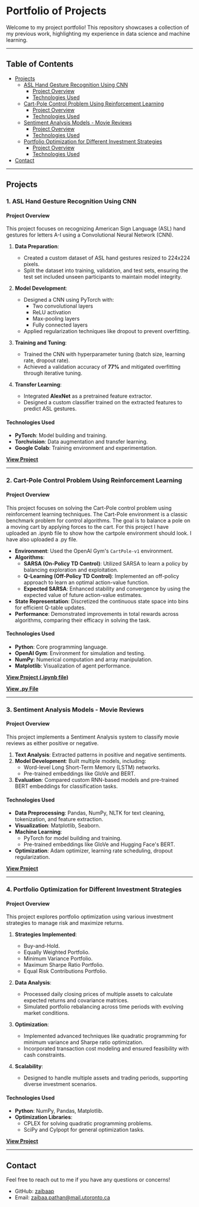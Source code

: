 # Portfolio of Projects  

Welcome to my project portfolio! This repository showcases a collection of my previous work, highlighting my experience in data science and machine learning.  

---

## Table of Contents  
- [Projects](#projects)  
  - [ASL Hand Gesture Recognition Using CNN](#1-asl-hand-gesture-recognition-using-cnn)  
    - [Project Overview](#project-overview-1)  
    - [Technologies Used](#technologies-used-1)  
  - [Cart-Pole Control Problem Using Reinforcement Learning](#2-cart-pole-control-problem-using-reinforcement-learning)  
    - [Project Overview](#project-overview-2)  
    - [Technologies Used](#technologies-used-2)  
  - [Sentiment Analysis Models - Movie Reviews](#3-sentiment-analysis-models---movie-reviews)  
    - [Project Overview](#project-overview-3)  
    - [Technologies Used](#technologies-used-3)  
  - [Portfolio Optimization for Different Investment Strategies](#4-portfolio-optimization-for-different-investment-strategies)  
    - [Project Overview](#project-overview-4)  
    - [Technologies Used](#technologies-used-4)  
- [Contact](#contact)  

---

## Projects  

### 1. ASL Hand Gesture Recognition Using CNN  

#### Project Overview  
This project focuses on recognizing American Sign Language (ASL) hand gestures for letters A-I using a Convolutional Neural Network (CNN).  

1. **Data Preparation**:  
   - Created a custom dataset of ASL hand gestures resized to 224x224 pixels.  
   - Split the dataset into training, validation, and test sets, ensuring the test set included unseen participants to maintain model integrity.  

2. **Model Development**:  
   - Designed a CNN using PyTorch with:  
     - Two convolutional layers  
     - ReLU activation  
     - Max-pooling layers  
     - Fully connected layers  
   - Applied regularization techniques like dropout to prevent overfitting.  

3. **Training and Tuning**:  
   - Trained the CNN with hyperparameter tuning (batch size, learning rate, dropout rate).  
   - Achieved a validation accuracy of **77%** and mitigated overfitting through iterative tuning.  

4. **Transfer Learning**:  
   - Integrated **AlexNet** as a pretrained feature extractor.  
   - Designed a custom classifier trained on the extracted features to predict ASL gestures.  

#### Technologies Used  
- **PyTorch**: Model building and training.  
- **Torchvision**: Data augmentation and transfer learning.  
- **Google Colab**: Training environment and experimentation.  

[**View Project**](https://github.com/zaibaap/Portfolio/blob/5b9ddeb20ae567941858f16887fa1c978811e877/asl_hand_gesture_recognition_using_cnn.py)  

---

### 2. Cart-Pole Control Problem Using Reinforcement Learning  

#### Project Overview  
This project focuses on solving the Cart-Pole control problem using reinforcement learning techniques. The Cart-Pole environment is a classic benchmark problem for control algorithms. The goal is to balance a pole on a moving cart by applying forces to the cart. For this project I have uploaded an .ipynb file to show how the cartpole environment should look. I have also uploaded a .py file.  

- **Environment**: Used the OpenAI Gym's `CartPole-v1` environment.  
- **Algorithms**:  
  - **SARSA (On-Policy TD Control)**: Utilized SARSA to learn a policy by balancing exploration and exploitation.  
  - **Q-Learning (Off-Policy TD Control)**: Implemented an off-policy approach to learn an optimal action-value function.  
  - **Expected SARSA**: Enhanced stability and convergence by using the expected value of future action-value estimates.  
- **State Representation**: Discretized the continuous state space into bins for efficient Q-table updates.  
- **Performance**: Demonstrated improvements in total rewards across algorithms, comparing their efficacy in solving the task.  

#### Technologies Used  
- **Python**: Core programming language.  
- **OpenAI Gym**: Environment for simulation and testing.  
- **NumPy**: Numerical computation and array manipulation.  
- **Matplotlib**: Visualization of agent performance.  

[**View Project (.ipynb file)**](https://github.com/zaibaap/Portfolio/blob/5b9ddeb20ae567941858f16887fa1c978811e877/Cartpole_Control_Problem_Reinforcement_Learning.ipynb)

[**View .py File**](https://github.com/zaibaap/Portfolio/blob/a4058c143567884ecd91750d0f6940d44cbde438/Cartpole_Control_Problem_RL.py)

---

### 3. Sentiment Analysis Models - Movie Reviews  

#### Project Overview  
This project implements a Sentiment Analysis system to classify movie reviews as either positive or negative.  

1. **Text Analysis**: Extracted patterns in positive and negative sentiments.  
2. **Model Development**: Built multiple models, including:  
   - Word-level Long Short-Term Memory (LSTM) networks.  
   - Pre-trained embeddings like GloVe and BERT.  
3. **Evaluation**: Compared custom RNN-based models and pre-trained BERT embeddings for classification tasks.  

#### Technologies Used  
- **Data Preprocessing**: Pandas, NumPy, NLTK for text cleaning, tokenization, and feature extraction.  
- **Visualization**: Matplotlib, Seaborn.  
- **Machine Learning**:  
  - PyTorch for model building and training.  
  - Pre-trained embeddings like GloVe and Hugging Face's BERT.  
- **Optimization**: Adam optimizer, learning rate scheduling, dropout regularization.  

[**View Project**](https://github.com/zaibaap/Portfolio/blob/5b9ddeb20ae567941858f16887fa1c978811e877/Sentiment_Analysis_Movie_Reviews_.py)  

---

### 4. Portfolio Optimization for Different Investment Strategies  

#### Project Overview  
This project explores portfolio optimization using various investment strategies to manage risk and maximize returns.  

1. **Strategies Implemented**:  
   - Buy-and-Hold.  
   - Equally Weighted Portfolio.  
   - Minimum Variance Portfolio.  
   - Maximum Sharpe Ratio Portfolio.  
   - Equal Risk Contributions Portfolio.  

2. **Data Analysis**:  
   - Processed daily closing prices of multiple assets to calculate expected returns and covariance matrices.  
   - Simulated portfolio rebalancing across time periods with evolving market conditions.  

3. **Optimization**:  
   - Implemented advanced techniques like quadratic programming for minimum variance and Sharpe ratio optimization.  
   - Incorporated transaction cost modeling and ensured feasibility with cash constraints.  

4. **Scalability**:  
   - Designed to handle multiple assets and trading periods, supporting diverse investment scenarios.  

#### Technologies Used  
- **Python**: NumPy, Pandas, Matplotlib.  
- **Optimization Libraries**:  
  - CPLEX for solving quadratic programming problems.  
  - SciPy and CyIpopt for general optimization tasks.  

[**View Project**](https://github.com/zaibaap/Portfolio/blob/fb35d588fe46bc573f0820b2b8b869ac32324065/Portfolio_Optimization_Strategies.py)  

---

## Contact
Feel free to reach out to me if you have any questions or concerns!
- GitHub: [zaibaap](https://github.com/zaibaap)
- Email: zaibaa.pathan@mail.utoronto.ca
